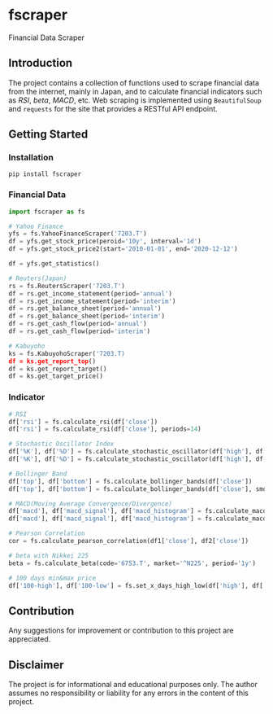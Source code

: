 # fscraper
Financial Data Scraper

## Introduction
The project contains a collection of functions used to scrape financial data from the internet, mainly in Japan, and to calculate financial indicators such as *RSI*, *beta*, *MACD*, etc. Web scraping is implemented using `BeautifulSoup` and `requests` for the site that provides a RESTful API endpoint.

## Getting Started 
### Installation
    pip install fscraper

### Financial Data
```python
import fscraper as fs

# Yahoo Finance
yfs = fs.YahooFinanceScraper('7203.T')
df = yfs.get_stock_price(peroid='10y', interval='1d')
df = yfs.get_stock_price2(start='2010-01-01', end='2020-12-12')

df = yfs.get_statistics()

# Reuters(Japan)
rs = fs.ReutersScraper('7203.T')
df = rs.get_income_statement(period='annual')
df = rs.get_income_statement(period='interim')
df = rs.get_balance_sheet(period='annual')
df = rs.get_balance_sheet(period='interim')
df = rs.get_cash_flow(period='annual')
df = rs.get_cash_flow(period='interim')

# Kabuyoho
ks = fs.KabuyohoScraper('7203.T)
df = ks.get_report_top()
df = ks.get_report_target()
df = ks.get_target_price()
```

### Indicator
```python
# RSI
df['rsi'] = fs.calculate_rsi(df['close'])
df['rsi'] = fs.calculate_rsi(df['close'], periods=14)

# Stochastic Oscillator Index
df['%K'], df['%D'] = fs.calculate_stochastic_oscillator(df['high'], df['low'], df['close'])
df['%K'], df['%D'] = fs.calculate_stochastic_oscillator(df['high'], df['low'], df['close'], k_period=14, d_period=3)

# Bollinger Band
df['top'], df['bottom'] = fs.calculate_bollinger_bands(df['close'])
df['top'], df['bottom'] = fs.calculate_bollinger_bands(df['close'], smooth_period=20, standard_deviation=2)

# MACD(Moving Average Convergence/Divergence)
df['macd'], df['macd_signal'], df['macd_histogram'] = fs.calculate_macd(df['close'])
df['macd'], df['macd_signal'], df['macd_histogram'] = fs.calculate_macd(df['close'], short_periods=12, long_periods=26, signal_periods=9)

# Pearson Correlation
cor = fs.calculate_pearson_correlation(df1['close'], df2['close'])

# beta with Nikkei 225
beta = fs.calculate_beta(code='6753.T', market='^N225', period='1y')

# 100 days min&max price
df['100-high'], df['100-low'] = fs.set_x_days_high_low(df['high'], df['low'], window=100)
```

## Contribution
Any suggestions for improvement or contribution to this project are appreciated.

## Disclaimer
The project is for informational and educational purposes only. The author assumes no responsibility or liability for any errors in the content of this project. 